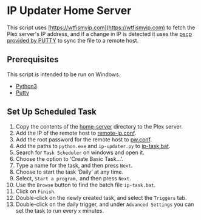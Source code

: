 # IP Updater Home Server

This script uses [https://wtfismyip.com](https://wtfismyip.com) to fetch the Plex server's IP address, and if a change in IP is detected it uses the [pscp provided by PUTTY](https://www.putty.org/) to sync the file to a remote host.

## Prerequisites

This script is intended to be run on Windows.

- [Python3](https://www.python.org/downloads/)
- [Putty](https://www.putty.org/)

## Set Up Scheduled Task

1. Copy the contents of the [home-server](/ip-updater/home-server/) directory to the Plex server.
2. Add the IP of the remote host to [remote-ip.conf](/ip-updater/home-server/config/remote-ip.conf).
3. Add the root password for the remote host to [pw.conf](/ip-updater/home-server/config/pw.conf).
4. Add the paths to `python.exe` and `ip-updater.py` to [ip-task.bat](/ip-updater/home-server/ip-task.bat).
5. Search for `Task Scheduler` on windows and open it.
6. Choose the option to ‘Create Basic Task…’.
7. Type a name for the task, and then press `Next`.
8. Choose to start the task ‘Daily‘ at any time.
9. Select, `Start a program,` and then press `Next`.
10. Use the `Browse` button to find the batch file `ip-task.bat`.
11. Click on `Finish`.
12. Double-click on the newly created task, and select the `Triggers` tab.
13. Double-click on the daily trigger, and under `Advanced Settings` you can set the task to run every `x` minutes.
